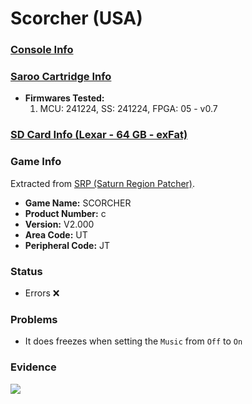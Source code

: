 # Scorcher (USA)

### [Console Info](../../../../Info/Consoles/VA13/README.md)

### [Saroo Cartridge Info](../../../../Info/Cartridges/GuangzhouSanStarOnlineShop/1.6/README.md)

- <b>Firmwares Tested:</b>
  1. MCU: 241224, SS: 241224, FPGA: 05 - v0.7

### [SD Card Info (Lexar - 64 GB - exFat)](../../../../Info/SdCards/Lexar/64GB/exfat/README.md)

### Game Info

Extracted from [SRP (Saturn Region Patcher)](https://segaxtreme.net/resources/saturn-region-patcher.81/download).

- <b>Game Name:</b> SCORCHER
- <b>Product Number:</b> c
- <b>Version:</b> V2.000
- <b>Area Code:</b> UT
- <b>Peripheral Code:</b> JT

### Status

- Errors :x:

### Problems

- It does freezes when setting the `Music` from `Off` to `On`

### Evidence

[![](https://img.youtube.com/vi/Dswxd2uRAlw/0.jpg)](https://www.youtube.com/watch?v=Dswxd2uRAlw)
